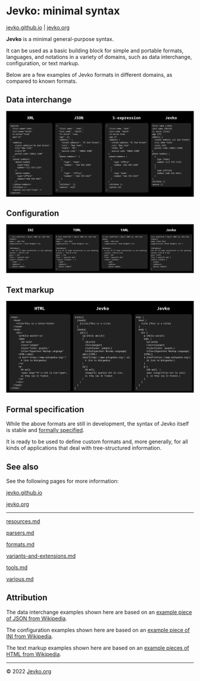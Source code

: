# Jevko: minimal syntax 

[jevko.github.io](https://jevko.github.io) | [jevko.org](https://jevko.org)

**Jevko** is a minimal general-purpose syntax.

It can be used as a basic building block for simple and portable formats, languages, and notations in a variety of domains, such as data interchange, configuration, or text markup.

Below are a few examples of Jevko formats in different domains, as compared to known formats.

 <!-- in terms of compactness, simplicity, and human-readability. -->

## Data interchange

![Jevko compared to other syntaxes for data interchange](data-comparison.png)

## Configuration

![Jevko compared to other syntaxes for configuration](config-comparison.png)

## Text markup

![Jevko compared to other syntaxes for text markup](markup-comparison.png)

## Formal specification

While the above formats are still in development, the syntax of Jevko itself is stable and [formally specified](https://github.com/jevko/specifications/blob/master/spec-standard-grammar.md).

It is ready to be used to define custom formats and, more generally, for all kinds of applications that deal with tree-structured information.

## See also

See the following pages for more information:

[jevko.github.io](https://jevko.github.io)

[jevko.org](https://jevko.org)

---

[resources.md](resources.md)

[parsers.md](parsers.md)

[formats.md](formats.md)

[variants-and-extensions.md](variants-and-extensions.md)

[tools.md](tools.md)

[various.md](various.md)

## Attribution

The data interchange examples shown here are based on an [example piece of JSON from Wikipedia](https://en.wikipedia.org/wiki/JSON#Syntax).

The configuration examples shown here are based on an [example piece of INI from Wikipedia](https://en.m.wikipedia.org/wiki/INI_file#Example).

The text markup examples shown here are based on an [example pieces of HTML from Wikipedia](https://en.wikipedia.org/wiki/HTML#Attributes).

***

© 2022 [Jevko.org](https://jevko.org)
